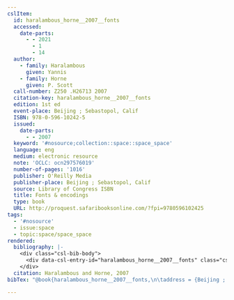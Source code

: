 ```yaml
---
cslItem:
  id: haralambous_horne__2007__fonts
  accessed:
    date-parts:
      - - 2021
        - 1
        - 14
  author:
    - family: Haralambous
      given: Yannis
    - family: Horne
      given: P. Scott
  call-number: Z250 .H26713 2007
  citation-key: haralambous_horne__2007__fonts
  edition: 1st ed
  event-place: Beijing ; Sebastopol, Calif
  ISBN: 978-0-596-10242-5
  issued:
    date-parts:
      - - 2007
  keyword: '#nosource;collection::space::space_space'
  language: eng
  medium: electronic resource
  note: 'OCLC: ocn297576019'
  number-of-pages: '1016'
  publisher: O'Reilly Media
  publisher-place: Beijing ; Sebastopol, Calif
  source: Library of Congress ISBN
  title: Fonts & encodings
  type: book
  URL: http://proquest.safaribooksonline.com/?fpi=9780596102425
tags:
  - '#nosource'
  - issue:space
  - topic:space/space_space
rendered:
  bibliography: |-
    <div class="csl-bib-body">
      <div data-csl-entry-id="haralambous_horne__2007__fonts" class="csl-entry">Haralambous, Y. and Horne, P.S. 2007 <i>Fonts &#38; encodings</i> [electronic resource]. 1st ed. Beijing ; Sebastopol, Calif: O’Reilly Media. Available at: http://proquest.safaribooksonline.com/?fpi=9780596102425 (Accessed: January 14, 2021).</div>
    </div>
  citation: Haralambous and Horne, 2007
bibTex: "@book{haralambous_horne__2007__fonts,\n\taddress = {Beijing ; Sebastopol, Calif},\n\tauthor = {Haralambous, Yannis and Horne, P. Scott},\n\tedition = {1st ed},\n\tyear = {2007},\n\tnote = {OCLC: ocn297576019},\n\tpublisher = {O'Reilly Media},\n\ttitle = {Fonts & encodings},\n}\n\n"

---
```

